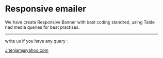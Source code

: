 # Responsive emailer

We have create Responsive Banner with best coding standred,
using Table nad media queries for best practises.

-------------------------------------------------
write us if you have any query :

Jitenjam@yahoo.com




